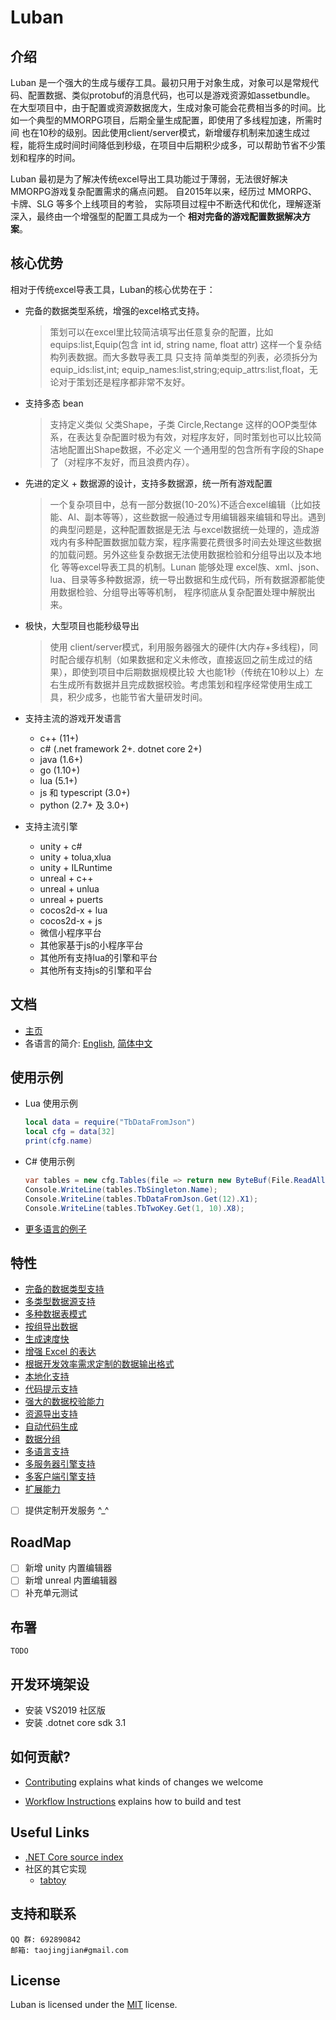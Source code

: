 [//]: # (Author: bug)
[//]: # (Date: 2020-10-20 20:24:07)

# Luban

## 介绍

Luban 是一个强大的生成与缓存工具。最初只用于对象生成，对象可以是常规代码、配置数据、类似protobuf的消息代码，也可以是游戏资源如assetbundle。
在大型项目中，由于配置或资源数据庞大，生成对象可能会花费相当多的时间。比如一个典型的MMORPG项目，后期全量生成配置，即使用了多线程加速，所需时间
也在10秒的级别。因此使用client/server模式，新增缓存机制来加速生成过程，能将生成时间时间降低到秒级，在项目中后期积少成多，可以帮助节省不少策划和程序的时间。

Luban 最初是为了解决传统excel导出工具功能过于薄弱，无法很好解决MMORPG游戏复杂配置需求的痛点问题。 自2015年以来，经历过 MMORPG、卡牌、SLG 等多个上线项目的考验，
实际项目过程中不断迭代和优化，理解逐渐深入，最终由一个增强型的配置工具成为一个 **相对完备的游戏配置数据解决方案**。

## 核心优势
相对于传统excel导表工具，Luban的核心优势在于：

* 完备的数据类型系统，增强的excel格式支持。
    > 策划可以在excel里比较简洁填写出任意复杂的配置，比如 equips:list,Equip(包含 int id, string name, float attr) 这样一个复杂结构列表数据。而大多数导表工具
	只支持 简单类型的列表，必须拆分为  equip_ids:list,int; equip_names:list,string;equip_attrs:list,float，无论对于策划还是程序都非常不友好。
* 支持多态 bean 
	> 支持定义类似 父类Shape，子类 Circle,Rectange 这样的OOP类型体系，在表达复杂配置时极为有效，对程序友好，同时策划也可以比较简洁地配置出Shape数据，不必定义
	一个通用型的包含所有字段的Shape了（对程序不友好，而且浪费内存）。
* 先进的定义 + 数据源的设计，支持多数据源，统一所有游戏配置
	> 一个复杂项目中，总有一部分数据(10-20%)不适合excel编辑（比如技能、AI、副本等等），这些数据一般通过专用编辑器来编辑和导出。遇到的典型问题是，这种配置数据是无法
	与excel数据统一处理的，造成游戏内有多种配置数据加载方案，程序需要花费很多时间去处理这些数据的加载问题。另外这些复杂数据无法使用数据检验和分组导出以及本地化
	等等excel导表工具的机制。Lunan 能够处理 excel族、xml、json、lua、目录等多种数据源，统一导出数据和生成代码，所有数据源都能使用数据检验、分组导出等等机制，
	程序彻底从复杂配置处理中解脱出来。
* 极快，大型项目也能秒级导出
	> 使用 client/server模式，利用服务器强大的硬件(大内存+多线程)，同时配合缓存机制（如果数据和定义未修改，直接返回之前生成过的结果），即使到项目中后期数据规模比较
	大也能1秒（传统在10秒以上）左右生成所有数据并且完成数据校验。考虑策划和程序经常使用生成工具，积少成多，也能节省大量研发时间。
* 支持主流的游戏开发语言
   - c++ (11+)
   - c# (.net framework 2+. dotnet core 2+)
   - java (1.6+)
   - go (1.10+)
   - lua (5.1+)
   - js 和 typescript (3.0+)
   - python (2.7+ 及 3.0+)
   
* 支持主流引擎
   - unity + c#
   - unity + tolua,xlua
   - unity + ILRuntime
   - unreal + c++
   - unreal + unlua
   - unreal + puerts
   - cocos2d-x + lua
   - cocos2d-x + js
   - 微信小程序平台
   - 其他家基于js的小程序平台
   - 其他所有支持lua的引擎和平台
   - 其他所有支持js的引擎和平台

## 文档
* [主页](https://focus-creative-games.github.io/luban/index.html)
* 各语言的简介: [English](README.en-us.md), [简体中文](README.md)

## 使用示例
  * Lua 使用示例  
    ``` Lua
    local data = require("TbDataFromJson")
    local cfg = data[32]
    print(cfg.name)
    ```
	
  * C# 使用示例
	``` C#
	var tables = new cfg.Tables(file => return new ByteBuf(File.ReadAllBytes("output_data/" + file)));
	Console.WriteLine(tables.TbSingleton.Name);
	Console.WriteLine(tables.TbDataFromJson.Get(12).X1);
	Console.WriteLine(tables.TbTwoKey.Get(1, 10).X8);
	```
  * [更多语言的例子](docs/samples.md)
  
## 特性
  * [完备的数据类型支持](docs/feature.md#支持的数据类型)
  * [多类型数据源支持](docs/feature.md#多数据源支持)
  * [多种数据表模式](docs/feature.md#多种数据表模式)
  * [按组导出数据](docs/feature.md#如何自定义导出分组)
  * [生成速度快](docs/feature.md#生成极快)
  * [增强 Excel 的表达](docs/feature.md#增强的-excel-格式)
  * [根据开发效率需求定制的数据输出格式](docs/feature.md#支持多种导出数据格式)
  * [本地化支持](docs/feature.md#本地化支持)
  * [代码提示支持](docs/feature.md#代码编辑器支持)
  * [强大的数据校验能力](docs/feature.md#强大的数据校验能力)
  * [资源导出支持](docs/feature.md#资源导出支持)
  * [自动代码生成](docs/feature.md#优秀的代码生成)
  * [数据分组](docs/feature.md#良好的数据组织)
  * [多语言支持](docs/feature.md#支持的语言-覆盖主流的语言)
  * [多服务器引擎支持](docs/feature.md#支持的服务器引擎-满足语言版本的情况下)
  * [多客户端引擎支持](docs/feature.md#支持的客户端引擎-满足语言版本的情况下)
  * [扩展能力](docs/feature.md#强大的扩展能力)
  * [ ] 提供定制开发服务 ^_^

## RoadMap
- [ ] 新增 unity 内置编辑器  
- [ ] 新增 unreal 内置编辑器  
- [ ] 补充单元测试

## 布署 
    TODO

## 开发环境架设
* 安装 VS2019 社区版
* 安装 .dotnet core sdk 3.1

## 如何贡献?
* [Contributing](CONTRIBUTING.md) explains what kinds of changes we welcome
- [Workflow Instructions](docs/workflow/README.md) explains how to build and test

## Useful Links

* [.NET Core source index](https://source.dot.net) 
* 社区的其它实现
    * [tabtoy](https://github.com/davyxu/tabtoy)

## 支持和联系
    QQ 群: 692890842
    邮箱: taojingjian#gmail.com
    
## License

Luban is licensed under the [MIT](LICENSE.TXT) license.